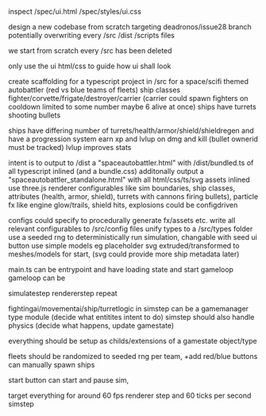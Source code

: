 inspect /spec/ui.html /spec/styles/ui.css  

design a new codebase from scratch targeting deadronos/issue28 branch
potentially overwriting every /src /dist /scripts files 

we start from scratch every /src has been deleted

only use the ui html/css to guide how ui shall look

create scaffolding for a typescript project in /src
for a space/scifi themed autobattler (red vs blue teams of fleets)
ship classes fighter/corvette/frigate/destroyer/carrier (carrier could spawn fighters on cooldown limited to some number maybe 6 alive at once) ships have turrets shooting bullets

ships have differing number of turrets/health/armor/shield/shieldregen
and have a progression system earn xp and lvlup on dmg and kill (bullet ownerid must be tracked)
lvlup improves stats 

intent is to output to /dist a "spaceautobattler.html" with /dist/bundled.ts of all typescript inlined (and a bundle.css)
additonally output a "spaceautobattler_standalone.html" with all html/css/ts/svg assets inlined
use three.js renderer
configurables like sim boundaries, ship classes, attributes (health, armor, shield), turrets with cannons firing bullets), particle fx like engine glow/trails, shield hits, explosions could be configdriven 

configs could specify to procedurally generate fx/assets etc.
write all relevant configurables to /src/config files
unify types to a /src/types folder
use a seeded rng to deterministically run simulation, changable with seed ui button
use simple models eg placeholder svg extruded/transformed to meshes/models for start, (svg could provide more ship metadata later)

main.ts can be entrypoint and have loading state and start gameloop
gameloop can be 

simulatestep
rendererstep
repeat

fightingai/movementai/ship/turretlogic in simstep can be a gamemanager type module (decide what entitites intent to do)
simstep should also handle physics (decide what happens, update gamestate)

everything should be setup as childs/extensions of a gamestate object/type

fleets should be randomized to seeded rng per team, +add red/blue buttons can manually spawn ships

start button can start and pause sim, 

target everything for around 60 fps renderer step and 60 ticks per second simstep